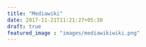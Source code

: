 ```yaml
---
title: "Mediawiki"
date: 2017-11-21T11:21:27+05:30
draft: true
featured_image : "images/mediawikiwiki.png"
---
```


